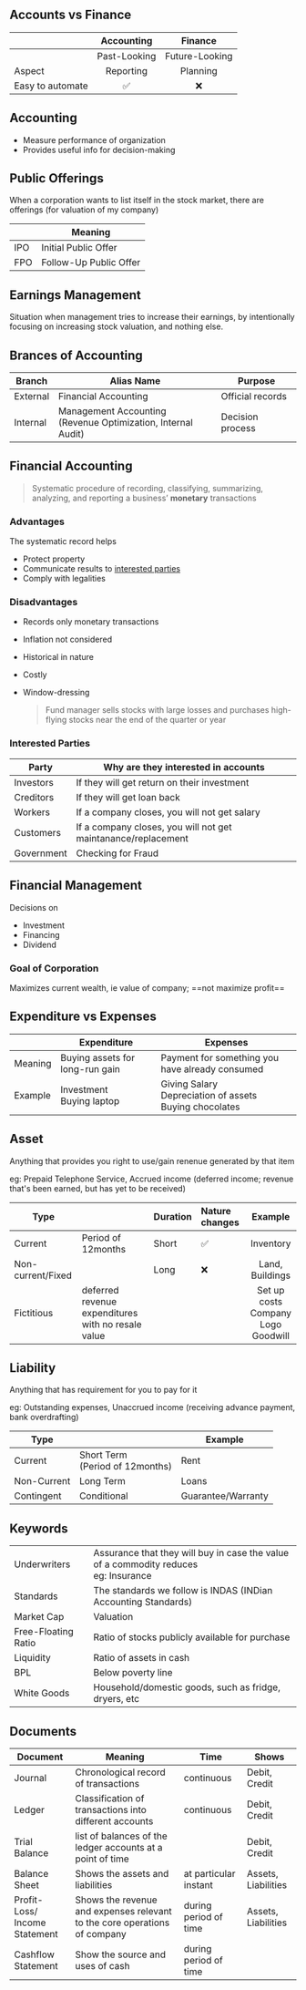 ## Accounts vs Finance

|                  |  Accounting  |    Finance     |
| ---------------- | :----------: | :------------: |
|                  | Past-Looking | Future-Looking |
| Aspect           |  Reporting   |    Planning    |
| Easy to automate |      ✅       |       ❌        |

## Accounting

- Measure performance of organization
- Provides useful info for decision-making

## Public Offerings

When a corporation wants to list itself in the stock market, there are offerings (for valuation of my company)

|      | Meaning                |
| ---- | ---------------------- |
| IPO  | Initial Public Offer   |
| FPO  | Follow-Up Public Offer |

## Earnings Management

Situation when management tries to increase their earnings, by intentionally focusing on increasing stock valuation, and nothing else.

## Brances of Accounting

| Branch   | Alias Name                                                   | Purpose          |
| -------- | ------------------------------------------------------------ | ---------------- |
| External | Financial Accounting                                         | Official records |
| Internal | Management Accounting<br />(Revenue Optimization, Internal Audit) | Decision process |

## Financial Accounting

> Systematic procedure of recording, classifying, summarizing, analyzing, and reporting a business’ **monetary** transactions

### Advantages

The systematic record helps

- Protect property
- Communicate results to [interested parties](#Interested-Parties)
- Comply with legalities

### Disadvantages

- Records only monetary transactions

- Inflation not considered

- Historical in nature

- Costly

- Window-dressing

  > Fund manager sells stocks with large losses and purchases high-flying stocks near the end of the quarter or year

### Interested Parties

| Party      | Why are they interested in accounts                          |
| ---------- | ------------------------------------------------------------ |
| Investors  | If they will get return on their investment                  |
| Creditors  | If they will get loan back                                   |
| Workers    | If a company closes, you will not get salary                 |
| Customers  | If a company closes, you will not get maintanance/replacement |
| Government | Checking for Fraud                                           |

## Financial Management

Decisions on

- Investment
- Financing
- Dividend

### Goal of Corporation

Maximizes current wealth, ie value of company; ==not maximize profit==

## Expenditure vs Expenses

|         | Expenditure                     | Expenses                                                     |
| ------- | ------------------------------- | ------------------------------------------------------------ |
| Meaning | Buying assets for long-run gain | Payment for something you have already consumed              |
| Example | Investment<br />Buying laptop   | Giving Salary<br />Depreciation of assets<br />Buying chocolates |

## Asset

Anything that provides you right to use/gain renenue generated by that item

eg: Prepaid Telephone Service, Accrued income (deferred income; revenue that's been earned, but has yet to be received)

| Type              |                                                    | Duration | Nature changes |                   Example                    |
| ----------------- | -------------------------------------------------- | -------- | :------------- | :------------------------------------------: |
| Current           | Period of 12months                                 | Short    | ✅              |                  Inventory                   |
| Non-current/Fixed |                                                    | Long     | ❌              |               Land, Buildings                |
| Fictitious        | deferred revenue expenditures with no resale value |          |                | Set up costs<br />Company Logo<br />Goodwill |

## Liability

Anything that has requirement for you to pay for it

eg: Outstanding expenses, Unaccrued income (receiving advance payment, bank overdrafting)

| Type        |                                      | Example            |
| ----------- | ------------------------------------ | ------------------ |
| Current     | Short Term<br />(Period of 12months) | Rent               |
| Non-Current | Long Term                            | Loans              |
| Contingent  | Conditional                          | Guarantee/Warranty |

## Keywords

|                     |                                                              |
| ------------------- | ------------------------------------------------------------ |
| Underwriters        | Assurance that they will buy in case the value of a commodity reduces<br />eg: Insurance |
| Standards           | The standards we follow is INDAS (INDian Accounting Standards) |
| Market Cap          | Valuation                                                    |
| Free-Floating Ratio | Ratio of stocks publicly available for purchase              |
| Liquidity           | Ratio of assets in cash                                      |
| BPL                 | Below poverty line                                           |
| White Goods         | Household/domestic goods, such as fridge, dryers, etc        |

## Documents

| Document                           | Meaning                                                      | Time                  | Shows               |
| ---------------------------------- | ------------------------------------------------------------ | --------------------- | ------------------- |
| Journal                            | Chronological record of transactions                         | continuous            | Debit, Credit       |
| Ledger                             | Classification of transactions into different accounts       | continuous            | Debit, Credit       |
| Trial Balance                      | list of balances of the ledger accounts at a point of time   |                       | Debit, Credit       |
| Balance Sheet                      | Shows the assets and liabilities                             | at particular instant | Assets, Liabilities |
| Profit-Loss/<br />Income Statement | Shows the revenue and expenses relevant to the core operations of company | during period of time | Assets, Liabilities |
| Cashflow Statement                 | Show the source and uses of cash                             | during period of time |                     |
